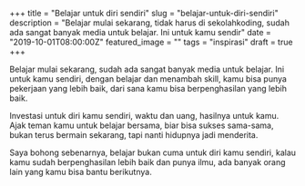 +++
title = "Belajar untuk diri sendiri"
slug = "belajar-untuk-diri-sendiri"
description = "Belajar mulai sekarang, tidak harus di sekolahkoding, sudah ada sangat banyak media untuk belajar. Ini untuk kamu sendir"
date = "2019-10-01T08:00:00Z"
featured_image = ""
tags = "inspirasi"
draft = true
+++ 

Belajar mulai sekarang, sudah ada sangat banyak media untuk belajar. Ini untuk kamu sendiri, dengan belajar dan menambah skill, kamu bisa punya pekerjaan yang lebih baik, dari sana kamu bisa berpenghasilan yang lebih baik.

Investasi untuk diri kamu sendiri, waktu dan uang, hasilnya untuk kamu. Ajak teman kamu untuk belajar bersama, biar bisa sukses sama-sama, bukan terus bermain sekarang, tapi nanti hidupnya jadi menderita.

Saya bohong sebenarnya, belajar bukan cuma untuk diri kamu sendiri, kalau kamu sudah berpenghasilan lebih baik dan punya ilmu, ada banyak orang lain yang kamu bisa bantu berikutnya.